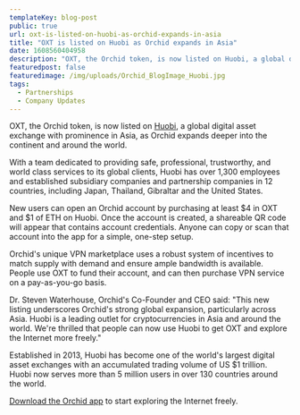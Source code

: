 ```yaml
---
templateKey: blog-post
public: true
url: oxt-is-listed-on-huobi-as-orchid-expands-in-asia
title: "OXT is listed on Huobi as Orchid expands in Asia"
date: 1608560404958
description: "OXT, the Orchid token, is now listed on Huobi, a global digital asset exchange with prominence in Asia, as Orchid expands deeper into the continent and around the world."
featuredpost: false
featuredimage: /img/uploads/Orchid_BlogImage_Huobi.jpg
tags:
  - Partnerships
  - Company Updates
---
```

OXT, the Orchid token, is now listed on [Huobi](https://www.huobi.com/en-us/), a global digital asset exchange with prominence in Asia, as Orchid expands deeper into the continent and around the world.

With a team dedicated to providing safe, professional, trustworthy, and world class services to its global clients, Huobi has over 1,300 employees and established subsidiary companies and partnership companies in 12 countries, including Japan, Thailand, Gibraltar and the United States.

New users can open an Orchid account by purchasing at least $4 in OXT and $1 of ETH on Huobi. Once the account is created, a shareable QR code will appear that contains account credentials. Anyone can copy or scan that account into the app for a simple, one-step setup.

Orchid's unique VPN marketplace uses a robust system of incentives to match supply with demand and ensure ample bandwidth is available. People use OXT to fund their account, and can then purchase VPN service on a pay-as-you-go basis.

Dr. Steven Waterhouse, Orchid's Co-Founder and CEO said: "This new listing underscores Orchid's strong global expansion, particularly across Asia. Huobi is a leading outlet for cryptocurrencies in Asia and around the world. We're thrilled that people can now use Huobi to get OXT and explore the Internet more freely."

Established in 2013, Huobi has become one of the world's largest digital asset exchanges with an accumulated trading volume of US $1 trillion. Huobi now serves more than 5 million users in over 130 countries around the world.

[Download the Orchid app](https://www.orchid.com/download) to start exploring the Internet freely.